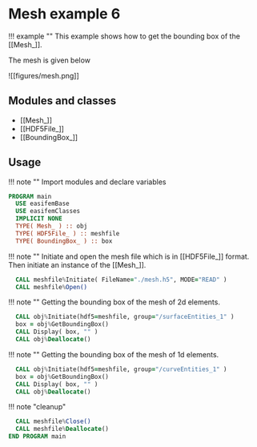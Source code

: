 # Mesh example 6

!!! example ""
    This example shows how to get the bounding box of the [[Mesh_]].

The mesh is given below

![[figures/mesh.png]]

## Modules and classes

- [[Mesh_]]
- [[HDF5File_]]
- [[BoundingBox_]]

## Usage

!!! note ""
    Import modules and declare variables

```fortran
PROGRAM main
  USE easifemBase
  USE easifemClasses
  IMPLICIT NONE
  TYPE( Mesh_ ) :: obj
  TYPE( HDF5File_ ) :: meshfile
  TYPE( BoundingBox_ ) :: box
```

!!! note ""
    Initiate and open the mesh file which is in [[HDF5File_]] format. Then initiate an instance of the [[Mesh_]].

```fortran
  CALL meshfile%Initiate( FileName="./mesh.h5", MODE="READ" )
  CALL meshfile%Open()
```

!!! note ""
    Getting the bounding box of the mesh of 2d elements.

```fortran
  CALL obj%Initiate(hdf5=meshfile, group="/surfaceEntities_1" )
  box = obj%GetBoundingBox()
  CALL Display( box, "" )
  CALL obj%Deallocate()
```

!!! note ""
    Getting the bounding box of the mesh of 1d elements.

```fortran
  CALL obj%Initiate(hdf5=meshfile, group="/curveEntities_1" )
  box = obj%GetBoundingBox()
  CALL Display( box, "" )
  CALL obj%Deallocate()
```

!!! note "cleanup"

```fortran
  CALL meshfile%Close()
  CALL meshfile%Deallocate()
END PROGRAM main
```
